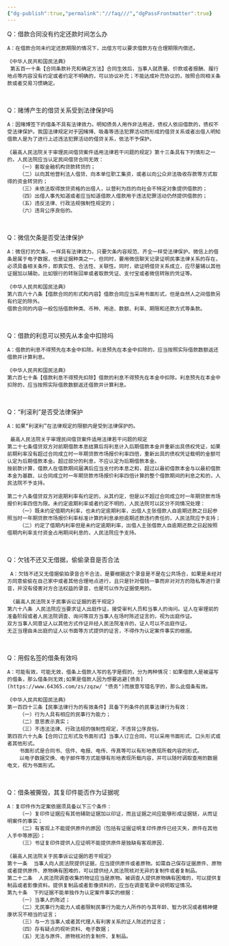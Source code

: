```yaml
---
{"dg-publish":true,"permalink":"//faq///","dgPassFrontmatter":true}
---
```



Q：借款合同没有约定还款时间怎么办

	A：在借款合同未约定还款期限的情况下，出借方可以要求借款方在合理期限内偿还。

	《中华人民共和国民法典》
	 第五百一十条【合同条款补充和确定方法】合同生效后，当事人就质量、价款或者报酬、履行地点等内容没有约定或者约定不明确的，可以协议补充；不能达成补充协议的，按照合同相关条款或者交易习惯确定。

‍

Q：赌博产生的借贷关系受到法律保护吗

	A：因赌博签下的借条不具有法律效力。明知债务人用作非法用途，债权人依旧借款的，债权不受法律保护。我国法律规定对于因赌博、吸毒等违法犯罪活动而形成的借贷关系或者出借人明知借款人是为了进行上述违法犯罪活动的借贷关系，依法不予保护。
	
	《最高人民法院关于审理民间借贷案件适用法律若干问题的规定》第十三条具有下列情形之一的，人民法院应当认定民间借贷合同无效：
		（一）套取金融机构贷款转贷的；
		（二）以向其他营利法人借贷、向本单位职工集资，或者以向公众非法吸收存款等方式取得的资金转贷的；
		（三）未依法取得放贷资格的出借人，以营利为目的向社会不特定对象提供借款的；
		（四）出借人事先知道或者应当知道借款人借款用于违法犯罪活动仍然提供借款的；
		（五）违反法律、行政法规强制性规定的；
		（六）违背公序良俗的。

‍

Q：微信欠条是否受法律保护

	A：微信打的欠条，一样具有法律效力。只要欠条内容规范、齐全一样受法律保护。微信上的借条是属于电子数据，也是证据种类之一，但同时，要用微信聊天记录证明民事法律关系的存在，必须具备相关条件，即真实性、合法性、关联性。同时，欲证明借贷关系成立，应尽量辅以其他证据加以辅助，比如银行的转账回单或者取款凭证、支付宝或者微信转账的凭证等。

	《中华人民共和国民法典》
	第六百六十八条【借款合同的形式和内容】借款合同应当采用书面形式，但是自然人之间借款另有约定的除外。
	借款合同的内容一般包括借款种类、币种、用途、数额、利率、期限和还款方式等条款。

‍

Q：借款的利息可以预先从本金中扣除吗

	A：借款的利息不得预先在本金中扣除。利息预先在本金中扣除的，应当按照实际借款数额返还借款并计算利息。
	
	《中华人民共和国民法典》
	第六百七十条【借款利息不得预先扣除】借款的利息不得预先在本金中扣除。利息预先在本金中扣除的，应当按照实际借款数额返还借款并计算利息。

‍

Q：“利滚利”是否受法律保护

	A：如果“利滚利”在法律规定的限额内是受到法律保护的。

	 最高人民法院关于审理民间借贷案件适用法律若干问题的规定
	第二十七条借贷双方对前期借款本息结算后将利息计入后期借款本金并重新出具债权凭证，如果前期利率没有超过合同成立时一年期贷款市场报价利率四倍，重新出具的债权凭证载明的金额可认定为后期借款本金。超过部分的利息，不应认定为后期借款本金。
	按前款计算，借款人在借款期间届满后应当支付的本息之和，超过以最初借款本金与以最初借款本金为基数、以合同成立时一年期贷款市场报价利率四倍计算的整个借款期间的利息之和的，人民法院不予支持。
	
	第二十八条借贷双方对逾期利率有约定的，从其约定，但是以不超过合同成立时一年期贷款市场报价利率四倍为限。未约定逾期利率或者约定不明的，人民法院可以区分不同情况处理：
		（一）既未约定借期内利率，也未约定逾期利率，出借人主张借款人自逾期还款之日起参照当时一年期贷款市场报价利率标准计算的利息承担逾期还款违约责任的，人民法院应予支持；
		（二）约定了借期内利率但是未约定逾期利率，出借人主张借款人自逾期还款之日起按照借期内利率支付资金占用期间利息的，人民法院应予支持。

‍

Q：欠钱不还又无借据，偷偷录音是否合法

	 A：欠钱不还又无借据偷拍录音合不合法，是要根据这个录音是不是在公共场合，如果是未经对方同意偷偷在自己家中或者其他合理地点进行，且只是针对借钱一事而非对对方的隐私等进行录音，并没有侵害对方合法权益的录音，也是可以作为证据使用的。
	 
	 《最高人民法院关于民事诉讼证据的若干规定》
	第六十八条 人民法院应当要求证人出庭作证，接受审判人员和当事人的询问。证人在审理前的准备阶段或者人民法院调查、询问等双方当事人在场时陈述证言的，视为出庭作证。
	双方当事人同意证人以其他方式作证并经人民法院准许的，证人可以不出庭作证。
	无正当理由未出庭的证人以书面等方式提供的证言，不得作为认定案件事实的根据。

‍

Q：用假名签的借条有效吗

	A：可能有效，可能无效，借条上借款人写的名字是假的，分为两种情况：如果借款人是被逼写的借条，那么借条则无效;如果是借款人因为想要逃避[债务](https://www.64365.com/zs/zqzw/ "债务")而故意写错名字的，那么此借条有效。
	
	《中华人民共和国民法典》
	第一百四十三条【民事法律行为的有效条件】具备下列条件的民事法律行为有效：
		（一）行为人具有相应的民事行为能力；
		（二）意思表示真实；
		（三）不违法法律、行政法规的强制性规定，不违背公序良俗。
	第四百六十九条【合同订立形式及书面形式】当事人订立合同，可以采用书面形式、口头形式或者其他形式。
		书面形式是合同书、信件、电报、电传、传真等可以有形地表现所载内容的形式。
		以电子数据交换、电子邮件等方式能够有形地表现所载内容，并可以随时调取查用的数据电文，视为书面形式。

‍

Q：借条被撕毁，其复印件能否作为证据呢

	A：复印件作为定案依据须具备以下三个条件：
		（一）复印件证据应有其他辅助证据加以印证，而且证据之间应能够形成证据链，从而证明案件的事实；
		（二）有客观上不能提供原件的原因（包括有证据证明复印件原件已经灭失，原件在其他人手中等原因）；
		（三）书证复印件提供人应证明不能提供原件是独缺有客观原因.

	《最高人民法院关于民事诉讼证据的若干规定》
	第十一条  当事人向人民法院提供证据，应当提供原件或者原物。如需自己保存证据原件、原物或者提供原件、原物确有困难的，可以提供经人民法院核对无异的复制件或者复制品。
	第二十二条  人民法院调查收集的物证应当是原物。被调查人提供原物确有困难的，可以提供复制品或者影像资料。提供复制品或者影像资料的，应当在调查笔录中说明取证情况。
	第九十条  下列证据不能单独作为认定案件事实的根据：
		（一）当事人的陈述；
		（二）无民事行为能力人或者限制民事行为能力人所作的与其年龄、智力状况或者精神健康状况不相当的证言；
		（三）与一方当事人或者其代理人有利害关系的证人陈述的证言；
		（四）存有疑点的视听资料、电子数据；
		（五）无法与原件、原物核对的复制件、复制品。